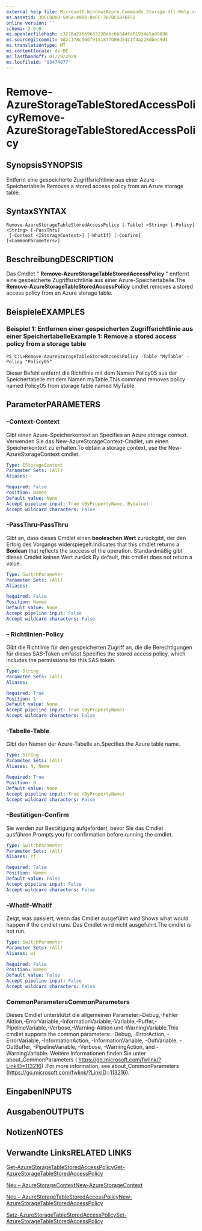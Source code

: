 ```yaml
---
external help file: Microsoft.WindowsAzure.Commands.Storage.dll-Help.xml
ms.assetid: 30CC0D80-505A-4988-B4EC-3B7BC5B76F5D
online version: ''
schema: 2.0.0
ms.openlocfilehash: c3276a23869633238ebc6b84dfa01934e5ad9896
ms.sourcegitcommit: 4d2c178cd6df9151877b08d54c1f4a228dbec9d1
ms.translationtype: MT
ms.contentlocale: de-DE
ms.lasthandoff: 01/29/2020
ms.locfileid: "93474877"
---
```

# <span data-ttu-id="046c0-101">Remove-AzureStorageTableStoredAccessPolicy</span><span class="sxs-lookup"><span data-stu-id="046c0-101">Remove-AzureStorageTableStoredAccessPolicy</span></span>

## <span data-ttu-id="046c0-102">Synopsis</span><span class="sxs-lookup"><span data-stu-id="046c0-102">SYNOPSIS</span></span>
<span data-ttu-id="046c0-103">Entfernt eine gespeicherte Zugriffsrichtlinie aus einer Azure-Speichertabelle.</span><span class="sxs-lookup"><span data-stu-id="046c0-103">Removes a stored access policy from an Azure storage table.</span></span>

## <span data-ttu-id="046c0-104">Syntax</span><span class="sxs-lookup"><span data-stu-id="046c0-104">SYNTAX</span></span>

```
Remove-AzureStorageTableStoredAccessPolicy [-Table] <String> [-Policy] <String> [-PassThru]
 [-Context <IStorageContext>] [-WhatIf] [-Confirm] [<CommonParameters>]
```

## <span data-ttu-id="046c0-105">Beschreibung</span><span class="sxs-lookup"><span data-stu-id="046c0-105">DESCRIPTION</span></span>
<span data-ttu-id="046c0-106">Das Cmdlet " **Remove-AzureStorageTableStoredAccessPolicy** " entfernt eine gespeicherte Zugriffsrichtlinie aus einer Azure-Speichertabelle.</span><span class="sxs-lookup"><span data-stu-id="046c0-106">The **Remove-AzureStorageTableStoredAccessPolicy** cmdlet removes a stored access policy from an Azure storage table.</span></span>

## <span data-ttu-id="046c0-107">Beispiele</span><span class="sxs-lookup"><span data-stu-id="046c0-107">EXAMPLES</span></span>

### <span data-ttu-id="046c0-108">Beispiel 1: Entfernen einer gespeicherten Zugriffsrichtlinie aus einer Speichertabelle</span><span class="sxs-lookup"><span data-stu-id="046c0-108">Example 1: Remove a stored access policy from a storage table</span></span>
```
PS C:\>Remove-AzureStorageTableStoredAccessPolicy -Table "MyTable" -Policy "Policy05"
```

<span data-ttu-id="046c0-109">Dieser Befehl entfernt die Richtlinie mit dem Namen Policy05 aus der Speichertabelle mit dem Namen myTable.</span><span class="sxs-lookup"><span data-stu-id="046c0-109">This command removes policy named Policy05 from storage table named MyTable.</span></span>

## <span data-ttu-id="046c0-110">Parameter</span><span class="sxs-lookup"><span data-stu-id="046c0-110">PARAMETERS</span></span>

### <span data-ttu-id="046c0-111">-Context</span><span class="sxs-lookup"><span data-stu-id="046c0-111">-Context</span></span>
<span data-ttu-id="046c0-112">Gibt einen Azure-Speicherkontext an.</span><span class="sxs-lookup"><span data-stu-id="046c0-112">Specifies an Azure storage context.</span></span>
<span data-ttu-id="046c0-113">Verwenden Sie das New-AzureStorageContext-Cmdlet, um einen Speicherkontext zu erhalten.</span><span class="sxs-lookup"><span data-stu-id="046c0-113">To obtain a storage context, use the New-AzureStorageContext cmdlet.</span></span>

```yaml
Type: IStorageContext
Parameter Sets: (All)
Aliases: 

Required: False
Position: Named
Default value: None
Accept pipeline input: True (ByPropertyName, ByValue)
Accept wildcard characters: False
```

### <span data-ttu-id="046c0-114">-PassThru</span><span class="sxs-lookup"><span data-stu-id="046c0-114">-PassThru</span></span>
<span data-ttu-id="046c0-115">Gibt an, dass dieses Cmdlet einen **booleschen Wert** zurückgibt, der den Erfolg des Vorgangs widerspiegelt.</span><span class="sxs-lookup"><span data-stu-id="046c0-115">Indicates that this cmdlet returns a **Boolean** that reflects the success of the operation.</span></span>
<span data-ttu-id="046c0-116">Standardmäßig gibt dieses Cmdlet keinen Wert zurück.</span><span class="sxs-lookup"><span data-stu-id="046c0-116">By default, this cmdlet does not return a value.</span></span>

```yaml
Type: SwitchParameter
Parameter Sets: (All)
Aliases: 

Required: False
Position: Named
Default value: None
Accept pipeline input: False
Accept wildcard characters: False
```

### <span data-ttu-id="046c0-117">– Richtlinien</span><span class="sxs-lookup"><span data-stu-id="046c0-117">-Policy</span></span>
<span data-ttu-id="046c0-118">Gibt die Richtlinie für den gespeicherten Zugriff an, die die Berechtigungen für dieses SAS-Token umfasst.</span><span class="sxs-lookup"><span data-stu-id="046c0-118">Specifies the stored access policy, which includes the permissions for this SAS token.</span></span>

```yaml
Type: String
Parameter Sets: (All)
Aliases: 

Required: True
Position: 1
Default value: None
Accept pipeline input: True (ByPropertyName)
Accept wildcard characters: False
```

### <span data-ttu-id="046c0-119">-Tabelle</span><span class="sxs-lookup"><span data-stu-id="046c0-119">-Table</span></span>
<span data-ttu-id="046c0-120">Gibt den Namen der Azure-Tabelle an.</span><span class="sxs-lookup"><span data-stu-id="046c0-120">Specifies the Azure table name.</span></span>

```yaml
Type: String
Parameter Sets: (All)
Aliases: N, Name

Required: True
Position: 0
Default value: None
Accept pipeline input: True (ByPropertyName)
Accept wildcard characters: False
```

### <span data-ttu-id="046c0-121">-Bestätigen</span><span class="sxs-lookup"><span data-stu-id="046c0-121">-Confirm</span></span>
<span data-ttu-id="046c0-122">Sie werden zur Bestätigung aufgefordert, bevor Sie das Cmdlet ausführen.</span><span class="sxs-lookup"><span data-stu-id="046c0-122">Prompts you for confirmation before running the cmdlet.</span></span>

```yaml
Type: SwitchParameter
Parameter Sets: (All)
Aliases: cf

Required: False
Position: Named
Default value: False
Accept pipeline input: False
Accept wildcard characters: False
```

### <span data-ttu-id="046c0-123">-WhatIf</span><span class="sxs-lookup"><span data-stu-id="046c0-123">-WhatIf</span></span>
<span data-ttu-id="046c0-124">Zeigt, was passiert, wenn das Cmdlet ausgeführt wird.</span><span class="sxs-lookup"><span data-stu-id="046c0-124">Shows what would happen if the cmdlet runs.</span></span>
<span data-ttu-id="046c0-125">Das Cmdlet wird nicht ausgeführt.</span><span class="sxs-lookup"><span data-stu-id="046c0-125">The cmdlet is not run.</span></span>

```yaml
Type: SwitchParameter
Parameter Sets: (All)
Aliases: wi

Required: False
Position: Named
Default value: False
Accept pipeline input: False
Accept wildcard characters: False
```

### <span data-ttu-id="046c0-126">CommonParameters</span><span class="sxs-lookup"><span data-stu-id="046c0-126">CommonParameters</span></span>
<span data-ttu-id="046c0-127">Dieses Cmdlet unterstützt die allgemeinen Parameter:-Debug,-Fehler Aktion,-ErrorVariable,-InformationVariable,-Variable,-Puffer,-PipelineVariable,-Verbose,-Warning-Aktion und-WarningVariable.</span><span class="sxs-lookup"><span data-stu-id="046c0-127">This cmdlet supports the common parameters: -Debug, -ErrorAction, -ErrorVariable, -InformationAction, -InformationVariable, -OutVariable, -OutBuffer, -PipelineVariable, -Verbose, -WarningAction, and -WarningVariable.</span></span> <span data-ttu-id="046c0-128">Weitere Informationen finden Sie unter about_CommonParameters ( https://go.microsoft.com/fwlink/?LinkID=113216) .</span><span class="sxs-lookup"><span data-stu-id="046c0-128">For more information, see about_CommonParameters (https://go.microsoft.com/fwlink/?LinkID=113216).</span></span>

## <span data-ttu-id="046c0-129">Eingaben</span><span class="sxs-lookup"><span data-stu-id="046c0-129">INPUTS</span></span>

## <span data-ttu-id="046c0-130">Ausgaben</span><span class="sxs-lookup"><span data-stu-id="046c0-130">OUTPUTS</span></span>

## <span data-ttu-id="046c0-131">Notizen</span><span class="sxs-lookup"><span data-stu-id="046c0-131">NOTES</span></span>

## <span data-ttu-id="046c0-132">Verwandte Links</span><span class="sxs-lookup"><span data-stu-id="046c0-132">RELATED LINKS</span></span>

[<span data-ttu-id="046c0-133">Get-AzureStorageTableStoredAccessPolicy</span><span class="sxs-lookup"><span data-stu-id="046c0-133">Get-AzureStorageTableStoredAccessPolicy</span></span>](./Get-AzureStorageTableStoredAccessPolicy.md)

[<span data-ttu-id="046c0-134">Neu – AzureStorageContext</span><span class="sxs-lookup"><span data-stu-id="046c0-134">New-AzureStorageContext</span></span>](./New-AzureStorageContext.md)

[<span data-ttu-id="046c0-135">Neu – AzureStorageTableStoredAccessPolicy</span><span class="sxs-lookup"><span data-stu-id="046c0-135">New-AzureStorageTableStoredAccessPolicy</span></span>](./New-AzureStorageTableStoredAccessPolicy.md)

[<span data-ttu-id="046c0-136">Satz-AzureStorageTableStoredAccessPolicy</span><span class="sxs-lookup"><span data-stu-id="046c0-136">Set-AzureStorageTableStoredAccessPolicy</span></span>](./Set-AzureStorageTableStoredAccessPolicy.md)

